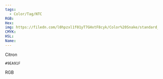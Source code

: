 ```yaml
---
tags:
  - Color/Tag/NTC
RGB:
Hex:
img: https://filedn.com/l0hpzxl1f01yT7GHxtF8cyk/Color%20Snake/standard_csv_to_svg/9EA91F.svg
CMYK:
HSL:
Name:
---
```

Citron
```palette
#9EA91F
```
RGB
